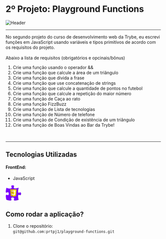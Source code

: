 # 2º Projeto: Playground Functions
<img src="https://github.com/prtpj1/playground-functions/blob/main/Playground.png" alt="Header" /><br>
<hr/>
No segundo projeto do curso de desenvolvimento web da Trybe, eu escrevi funções em JavaScript usando variáveis e tipos primitivos de acordo com os requisitos do projeto.<br><br>
Abaixo a lista de requisitos (obrigatórios e opcinais/bônus)
<br>

1. Crie uma função usando o operador &&
2. Crie uma função que calcule a área de um triângulo<br>
3. Crie uma função que divida a frase
4. Crie uma função que use concatenação de strings
5. Crie uma função que calcule a quantidade de pontos no futebol
6. Crie uma função que calcule a repetição do maior número
7. Crie uma função de Caça ao rato
8. Crie uma função FizzBuzz
10. Crie uma função de Lista de tecnologias
11. Crie uma função de Número de telefone
12. Crie uma função de Condição de existência de um triângulo
13. Crie uma função de Boas Vindas ao Bar da Trybe!
<br>
<hr/>

## Tecnologias Utilizadas

#### FrontEnd:

* JavaScript

<img src="https://github.com/prtpj1/prtpj1/blob/main/Github%20Imgs/JavaScript2.png" width="50" height="50" alt="HTML" />


## Como rodar a aplicação?

1. Clone o repositório: <br>
`git@github.com:prtpj1/playground-functions.git` 

<br>
